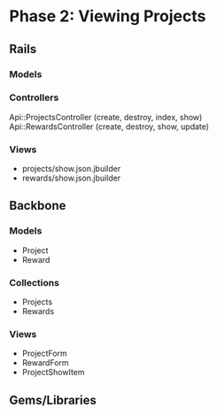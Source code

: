 # Phase 2: Viewing Projects

## Rails
### Models

### Controllers
Api::ProjectsController (create, destroy, index, show)
Api::RewardsController (create, destroy, show, update)

### Views
* projects/show.json.jbuilder
* rewards/show.json.jbuilder

## Backbone
### Models
* Project
* Reward

### Collections
* Projects
* Rewards

### Views
* ProjectForm
* RewardForm
* ProjectShowItem

## Gems/Libraries
